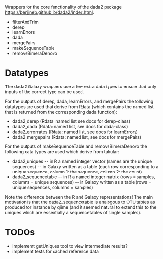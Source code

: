 Wrappers for the core functionality of the dada2 package https://benjjneb.github.io/dada2/index.html. 

- filterAndTrim
- derep
- learnErrors
- dada
- mergePairs
- makeSequenceTable
- removeBimeraDenovo

Datatypes
=========

The dada2 Galaxy wrappers use a few extra data types to ensure that only inputs of the correct type can be used. 

For the outputs of derep, dada, learnErrors, and mergePairs the following datatypes are used that derive from  Rdata (which contains the named list that is returned from the corresponding dada function):

- dada2_derep (Rdata: named list see docs for derep-class)
- dada2_dada (Rdata: named list, see docs for dada-class)
- dada2_errorrates (Rdata: named list, see docs for learnErrors)
- dada2_mergepairs (Rdata: named list, see docs for mergePairs)

For the outputs of makeSequenceTable and removeBimeraDenovo the following data types are used which derive from tabular:

- dada2_uniques
-- in R a named integer vector (names are the unique sequences)
-- in Galaxy written as a table (each row corresponding to a unique sequence, column 1: the sequence, column 2: the count)
- dada2_sequencetable
-- in R a named integer matrix (rows = samples, columns = unique sequences)
-- in Galaxy written as a table (rows = unique sequences, columns = samples)

Note the difference between the R and Galaxy representations! The main motivation is that the dada2_sequencetable is analogous to OTU tables as produced for instance by qiime (and it seemed natural to extend this to the uniques which are essentially a sequencetables of single samples).


TODOs 
=====

- implememt getUniques tool to view intermediate results?
- implement tests for cached reference data
